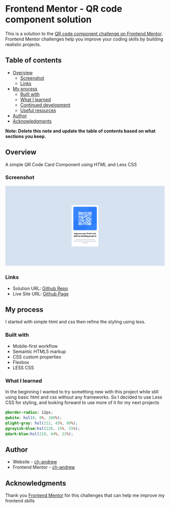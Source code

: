 # Frontend Mentor - QR code component solution

This is a solution to the [QR code component challenge on Frontend Mentor](https://www.frontendmentor.io/challenges/qr-code-component-iux_sIO_H). Frontend Mentor challenges help you improve your coding skills by building realistic projects. 

## Table of contents

- [Overview](#overview)
  - [Screenshot](#screenshot)
  - [Links](#links)
- [My process](#my-process)
  - [Built with](#built-with)
  - [What I learned](#what-i-learned)
  - [Continued development](#continued-development)
  - [Useful resources](#useful-resources)
- [Author](#author)
- [Acknowledgments](#acknowledgments)

**Note: Delete this note and update the table of contents based on what sections you keep.**

## Overview

A simple QR Code Card Component using HTML and Less CSS 

### Screenshot

![](./screenshot.png)

### Links

- Solution URL: [Github Repo](https://github.com/ch-andrew/fm-qr-code-component)
- Live Site URL: [Github Page](https://ch-andrew.github.io/fm-qr-code-component/)

## My process

I started with simple html and css then refine the styling using less.

### Built with

- Mobile-first workflow
- Semantic HTML5 markup
- CSS custom properties
- Flexbox
- LESS CSS

### What I learned

In the beginning I wanted to try something new with this project while still using basic html and css without any frameworks. So I decided to use Less CSS for styling, and looking forward to use more of it for my next projects

```css
@border-radius: 12px;
@white: hsl(0, 0%, 100%);
@light-gray: hsl(212, 45%, 89%);
@grayish-blue:hsl(220, 15%, 55%);
@dark-blue:hsl(218, 44%, 22%);
```

## Author

- Website - [ch-andrew](https://github.com/ch-andrew)
- Frontend Mentor - [ch-andrew](https://www.frontendmentor.io/profile/yourusername)

## Acknowledgments

Thank you [Frontend Mentor](https://www.frontendmentor.io) for this challenges that can help me improve my frontend skills
